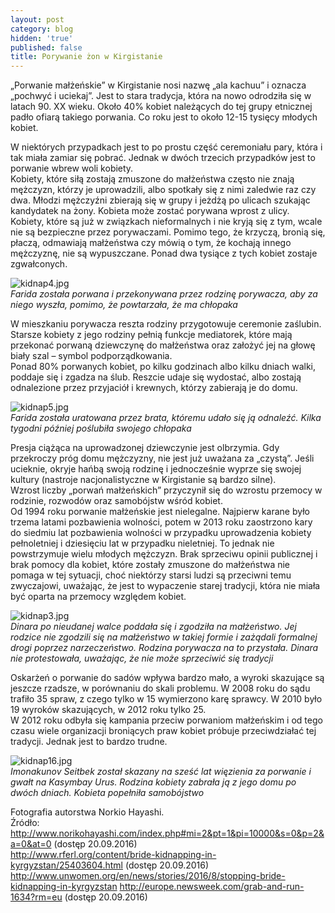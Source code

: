 ```yaml
---
layout: post
category: blog
hidden: 'true'
published: false
title: Porywanie żon w Kirgistanie
---
```

„Porwanie małżeńskie” w Kirgistanie nosi nazwę „ala kachuu” i oznacza „pochwyć i uciekaj”. Jest to stara tradycja, która na nowo odrodziła się w latach 90. XX wieku. Około 40% kobiet należących do tej grupy etnicznej padło ofiarą takiego porwania. Co roku jest to około 12-15 tysięcy młodych kobiet.       
<!--more-->
W niektórych przypadkach jest to po prostu część ceremoniału pary, która i tak miała zamiar się pobrać. Jednak w dwóch trzecich przypadków jest to porwanie wbrew woli kobiety.       
Kobiety, które siłą zostają zmuszone do małżeństwa często nie znają mężczyzn, którzy je uprowadzili, albo spotkały się z nimi zaledwie raz czy dwa. Młodzi mężczyźni zbierają się w grupy i jeżdżą po ulicach szukając kandydatek na żony. Kobieta może zostać porywana wprost z ulicy.          
Kobiety, które są już w związkach nieformalnych i nie kryją się z tym, wcale nie są bezpieczne przez porywaczami. Pomimo tego, że krzyczą, bronią się, płaczą, odmawiają małżeństwa czy mówią o tym, że kochają innego mężczyznę, nie są wypuszczane. Ponad dwa tysiące z tych kobiet zostaje zgwałconych.      

![kidnap4.jpg]({{site.baseurl}}/img/kidnap4.jpg)     
*Farida została porwana i przekonywana przez rodzinę porywacza, aby za niego wyszła, pomimo, że powtarzała, że ma chłopaka*     

W mieszkaniu porywacza reszta rodziny przygotowuje ceremonie zaślubin. Starsze kobiety z jego rodziny pełnią funkcje mediatorek, które mają przekonać porwaną dziewczynę do małżeństwa oraz założyć jej na głowę biały szal – symbol podporządkowania.    
Ponad 80% porwanych kobiet, po kilku godzinach albo kilku dniach walki, poddaje się i zgadza na ślub. Reszcie udaje się wydostać, albo zostają odnalezione przez przyjaciół i krewnych, którzy zabierają je do domu.      

![kidnap5.jpg]({{site.baseurl}}/img/kidnap5.jpg)    
*Farida została uratowana przez brata, któremu udało się ją odnaleźć. Kilka tygodni później poślubiła swojego chłopaka*     

Presja ciążąca na uprowadzonej dziewczynie jest olbrzymia. Gdy przekroczy próg domu mężczyzny, nie jest już uważana za „czystą”. Jeśli ucieknie, okryje hańbą swoją rodzinę i jednocześnie wyprze się swojej kultury (nastroje nacjonalistyczne w Kirgistanie są bardzo silne).      
Wzrost liczby „porwań małżeńskich” przyczynił się do wzrostu przemocy w rodzinie, rozwodów oraz samobójstw wśród kobiet.     
Od 1994 roku porwanie małżeńskie jest nielegalne. Najpierw karane było trzema latami pozbawienia wolności, potem w 2013 roku zaostrzono kary do siedmiu lat pozbawienia wolności w przypadku uprowadzenia kobiety pełnoletniej i dziesięciu lat w przypadku nieletniej. To jednak nie powstrzymuje wielu młodych mężczyzn. Brak sprzeciwu opinii publicznej i brak pomocy dla kobiet, które zostały zmuszone do małżeństwa nie pomaga w tej sytuacji, choć niektórzy starsi ludzi są przeciwni temu zwyczajowi, uważając, że jest to wypaczenie starej tradycji, która nie miała być oparta na przemocy względem kobiet.       

![kidnap3.jpg]({{site.baseurl}}/img/kidnap3.jpg)      
*Dinara po nieudanej walce poddała się i zgodziła na małżeństwo. Jej rodzice nie zgodzili się na małżeństwo w takiej formie i zażądali formalnej drogi poprzez narzeczeństwo. Rodzina porywacza na to przystała. Dinara nie protestowała, uważając, że nie może sprzeciwić się tradycji*        


Oskarżeń o porwanie do sadów wpływa bardzo mało, a wyroki skazujące są jeszcze rzadsze, w porównaniu do skali problemu. W 2008 roku do sądu trafiło 35 spraw, z czego tylko w 15 wymierzono karę sprawcy. W 2010 było 19 wyroków skazujących, w 2012 roku tylko 25.      
W 2012 roku odbyła się kampania przeciw porwaniom małżeńskim i od tego czasu wiele organizacji broniących praw kobiet próbuje przeciwdziałać tej tradycji. Jednak jest to bardzo trudne.   

![kidnap16.jpg]({{site.baseurl}}/img/kidnap16.jpg)    
*Imonakunov Seitbek został skazany na sześć lat więzienia za porwanie i gwałt na Kasymbay Urus. Rodzina kobiety zabrała ją z jego domu po dwóch dniach. Kobieta popełniła samobójstwo*       

Fotografia autorstwa Norkio Hayashi.     
Źródło:     
http://www.norikohayashi.com/index.php#mi=2&pt=1&pi=10000&s=0&p=2&a=0&at=0 (dostęp 20.09.2016)      
http://www.rferl.org/content/bride-kidnapping-in-kyrgyzstan/25403604.html (dostęp 20.09.2016)    
http://www.unwomen.org/en/news/stories/2016/8/stopping-bride-kidnapping-in-kyrgyzstan
http://europe.newsweek.com/grab-and-run-1634?rm=eu (dostęp 20.09.2016)     



